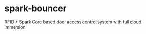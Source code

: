 spark-bouncer
=============

RFID + Spark Core based door access control system with full cloud immersion
